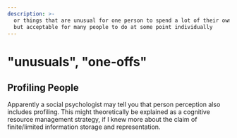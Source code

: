 ```yaml
---
description: >-
  or things that are unusual for one person to spend a lot of their own time on,
  but acceptable for many people to do at some point individually
---
```


# "unusuals", "one-offs"

## Profiling People

Apparently a social psychologist may tell you that person perception also includes profiling. This might theoretically be explained as a cognitive resource management strategy, if I knew more about the claim of finite/limited information storage and representation.

